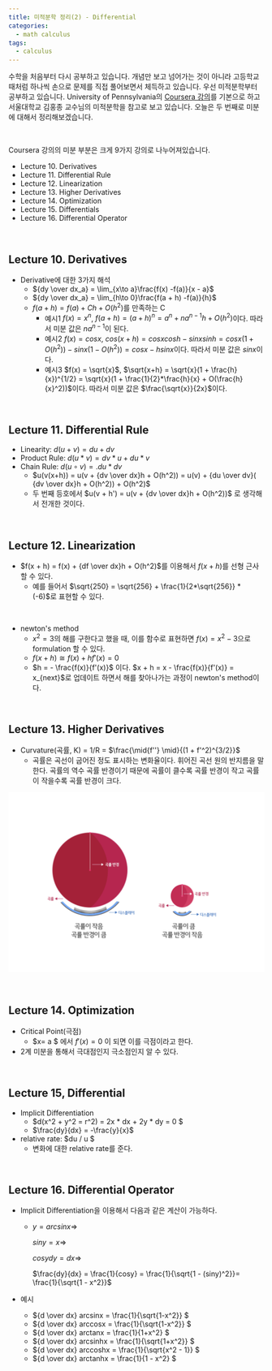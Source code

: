 ```yaml
---
title: 미적분학 정리(2) - Differential
categories:
  - math calculus
tags:
  - calculus
---
```


수학을 처음부터 다시 공부하고 있습니다. 개념만 보고 넘어가는 것이 아니라 고등학교 때처럼 하나씩 손으로 문제를 직접 풀어보면서 체득하고 있습니다. 우선 미적분학부터 공부하고 있습니다. University of Pennsylvania의 [Coursera 강의](https://www.coursera.org/learn/single-variable-calculus/)를 기본으로 하고 서울대학교 김홍종 교수님의 미적분학을 참고로 보고 있습니다. 오늘은 두 번째로 미분에 대해서 정리해보겠습니다.

<br/>

Coursera 강의의 미분 부분은 크게 9가지 강의로 나누어져있습니다. 

- Lecture 10. Derivatives
- Lecture 11. Differential Rule
- Lecture 12. Linearization
- Lecture 13. Higher Derivatives
- Lecture 14. Optimization
- Lecture 15. Differentials
- Lecture 16. Differential Operator

<br/>

## Lecture 10. Derivatives

- Derivative에 대한 3가지 해석
  - ${dy \over dx_a} = \lim_{x\to a}\frac{f(x) -f(a)}{x - a}​$
  - ${dy \over dx_a} = \lim_{h\to 0}\frac{f(a + h) -f(a)}{h}​$
  - $f(a + h) = f(a) + C h + O(h^2)$를 만족하는 C
    - 예시1 $f(x) = x^{n}$, $f(a + h) = (a + h)^n = a^n + na^{n-1}h + O(h^2)$이다. 따라서 미분 값은 $na^{n-1}$이 된다.
    - 예시2 $f(x) = cosx$, $cos(x+h) = cosxcosh -sinxsinh = cosx(1 + O(h^2)) - sinx(1 - O(h^2)) = cosx - hsinx$이다. 따라서 미분 값은 $sinx$이다.
    - 예시3 $f(x) = \sqrt{x}$, $\sqrt{x+h} = \sqrt{x}(1 + \frac{h}{x})^{1/2} = \sqrt{x}(1 + \frac{1}{2}*\frac{h}{x} + O(\frac{h}{x}^2))$이다. 따라서 미분 값은 $\frac{\sqrt{x}}{2x}$이다.

<br/>

## Lecture 11. Differential Rule

- Linearity: $d(u+v) = du + dv$
- Product Rule: $d(u*v) = dv * u + du * v$
- Chain Rule: $d(u \circ v) =. du * dv ​$
  - $u(v(x+h)) = u(v + {dv \over dx}h + O(h^2)) = u(v) +  {du \over dv}( {dv \over dx}h + O(h^2)) + O(h^2) ​$
  - 두 번째 등호에서 $u(v + h') = u(v + {dv \over dx}h + O(h^2))$ 로 생각해서 전개한 것이다.

<br/>

## Lecture 12. Linearization

- $f(x + h) = f(x) + {df \over dx}h + O(h^2)​$를 이용해서 $f(x+h)​$를 선형 근사할 수 있다.
  - 예를 들어서 $\sqrt{250} = \sqrt{256} + \frac{1}{2*\sqrt{256}} * (-6)$로 표현할 수 있다.

<br/>

- newton's method
  - $x^2 = 3$의 해를 구한다고 했을 때, 이를 함수로 표현하면 $f(x) = x^2 - 3$으로 formulation 할 수 있다.
  - $f(x +h) \cong f(x) + hf'(x) = 0$
  - $h = - \frac{f(x)}{f'(x)}$ 이다. $x + h = x - \frac{f(x)}{f'(x)} = x_{next}$로 업데이트 하면서 해를 찾아나가는 과정이 newton's method이다.

<br/>

## Lecture 13. Higher Derivatives

- Curvature(곡률, K) = 1/R = $\frac{\mid{f''} \mid}{(1 + f'^2)^{3/2}}$
  - 곡률은 곡선이 굽어진 정도 표시하는 변화율이다. 휘어진 곡선 원의 반지름을 말한다. 곡률의 역수 곡률 반경이기 때문에 곡률이 클수록 곡률 반경이 작고 곡률이 작을수록 곡률 반경이 크다. 

![](/assets/images/math/curvature.png)

<br/>

## Lecture 14. Optimization

- Critical Point(극점)
  - $x= a $ 에서 $f'(x) = 0$ 이 되면 이를 극점이라고 한다.
- 2계 미분을 통해서 극대점인지 극소점인지 알 수 있다.

<br/>

## Lecture 15, Differential

- Implicit Differentiation
  - $d(x^2 + y^2 = r^2) = 2x * dx + 2y  * dy = 0 $
  - $\frac{dy}{dx} = -\frac{y}{x}$ 
- relative rate: $du / u $
  - 변화에 대한 relative rate를 준다.

<br/>

## Lecture 16. Differential Operator

- Implicit Differentiation을 이용해서 다음과 같은 계산이 가능하다.

  - $y = arcsinx \Rightarrow$ 

    $siny = x \Rightarrow$

    $cosy dy = dx \Rightarrow$

    $\frac{dy}{dx} = \frac{1}{cosy} = \frac{1}{\sqrt{1 - (siny)^2}}=  \frac{1}{\sqrt{1 - x^2}}$

    

- 예시

  - ${d \over dx} arcsinx = \frac{1}{\sqrt{1-x^2}} ​$
  - ${d \over dx} arccosx = \frac{1}{\sqrt{1-x^2}} $
  - ${d \over dx} arctanx = \frac{1}{1+x^2} $
  - ${d \over dx} arcsinhx = \frac{1}{\sqrt{1+x^2}} ​$
  - ${d \over dx} arccoshx = \frac{1}{\sqrt{x^2 - 1}} $
  - ${d \over dx} arctanhx = \frac{1}{1 - x^2} $

